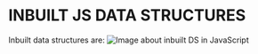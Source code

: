 # INBUILT JS DATA STRUCTURES

Inbuilt data structures are:
![Image about inbuilt DS in JavaScript](../../documentation/inbuilt-data-types-JS.png)
